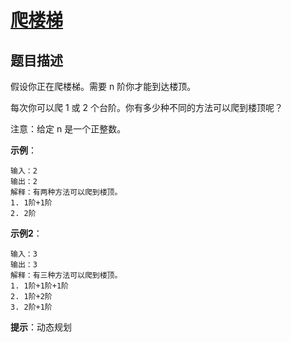 # [爬楼梯][Title]

## 题目描述

假设你正在爬楼梯。需要 n 阶你才能到达楼顶。

每次你可以爬 1 或 2 个台阶。你有多少种不同的方法可以爬到楼顶呢？

注意：给定 n 是一个正整数。

**示例**：

    输入：2
    输出：2
    解释：有两种方法可以爬到楼顶。
    1. 1阶+1阶
    2. 2阶

**示例2**：

    输入：3
    输出：3
    解释：有三种方法可以爬到楼顶。
    1. 1阶+1阶+1阶
    2. 1阶+2阶
    3. 2阶+1阶

**提示**：动态规划

[Title]: https://leetcode-cn.com/problems/climbing-stairs/description/